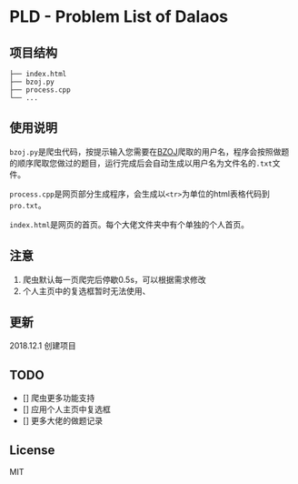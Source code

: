 # PLD - Problem List of Dalaos

## 项目结构

```
├── index.html
├── bzoj.py
├── process.cpp
└── ...
```

## 使用说明

``bzoj.py``是爬虫代码，按提示输入您需要在[BZOJ](https://www.lydsy.com/JudgeOnline/)爬取的用户名，程序会按照做题的顺序爬取您做过的题目，运行完成后会自动生成以用户名为文件名的``.txt``文件。

``process.cpp``是网页部分生成程序，会生成以``<tr>``为单位的html表格代码到``pro.txt``。

``index.html``是网页的首页。每个大佬文件夹中有个单独的个人首页。

## 注意

1. 爬虫默认每一页爬完后停歇0.5s，可以根据需求修改
2. 个人主页中的复选框暂时无法使用、

## 更新

2018.12.1 创建项目

## TODO

- [] 爬虫更多功能支持
- [] 应用个人主页中复选框
- [] 更多大佬的做题记录

## License

MIT